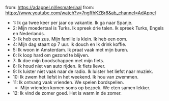 from: https://adappel.nl/lesmateriaal
from: https://www.youtube.com/watch?v=7ngffhKZBr8&ab_channel=AdAppel

- 1: Ik ga twee keer per jaar op vakantie. Ik ga naar Spanje.
- 2: Mijn moedertaal is Turks. Ik spreek drie talen. Ik spreek Turks, Engels en Nederlands.
- 3: Ik heb een zus. Mijn familie is klein. Ik heb een oom.
- 4: Mijn dag staart op 7 uur. Ik douch en Ik drink koffie.
- 5: Ik woon in Amsterdam. Ik praat vaak met mijn buren.
- 6: Ik loop hard om gezond te blijven.
- 7: Ik doe mijn boodschappen  met mijn fiets.
- 8: Ik houd niet van auto rijden. Ik fiets liever.
- 9: Ik luister niet vaak naar de radio. Ik luister het liefst naar muziek.
- 10: Ik zwem het liefst in het weekend. Ik hou van zwemmen.
- 11: Ik ontvang vaak vrienden. We spelen bordspellen.
  - Mijn vrienden komen soms op bezoek. We eten samen lekker.
- 12: Ik vind de zomer goed.  Het is warm in de zomer.
